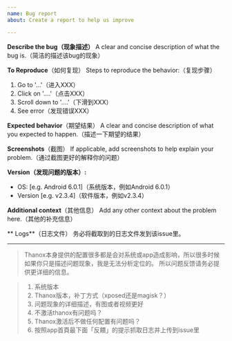 ```yaml
---
name: Bug report
about: Create a report to help us improve

---
```


**Describe the bug（现象描述）**
A clear and concise description of what the bug is.（简洁的描述该bug的现象）

**To Reproduce**（如何复现）
Steps to reproduce the behavior:（复现步骤）
1. Go to '...'（进入XXX）
2. Click on '....'（点击XXX）
3. Scroll down to '....'（下滑到XXX）
4. See error（发现错误XXX）

**Expected behavior**（期望结果）
A clear and concise description of what you expected to happen.（描述一下期望的结果）

**Screenshots**（截图）
If applicable, add screenshots to help explain your problem.（通过截图更好的解释你的问题）

**Version（发现问题的版本）:**
 - OS: [e.g. Android 6.0.1]（系统版本，例如Android 6.0.1）
 - Version [e.g. v2.3.4]（软件版本，例如v2.3.4）

**Additional context**（其他信息）
Add any other context about the problem here.（其他的补充信息）

** Logs**（日志文件）
务必将截取到的日志文件发到该issue里。


---------

> Thanox本身提供的配置很多都是会对系统或app造成影响，所以很多时候如果你只是描述问题现象，我是无法分析定位的。
> 所以问题反馈请务必提供更详细的信息。

> 1. 系统版本
> 2. Thanox版本，补丁方式（xposed还是magisk？）
> 3. 问题现象的详细描述，有图或者视频更好
> 4. 不激活thanox有问题吗？
> 5. Thanox激活后不做任何配置有问题吗？
> 6. 按照app首頁最下面「反饋」的提示抓取日志并上传到issue里
